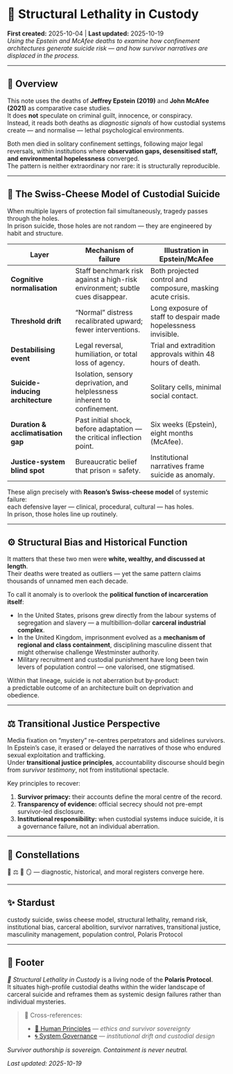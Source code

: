 # 🧩 Structural Lethality in Custody  
**First created:** 2025-10-04 | **Last updated:** 2025-10-19  
*Using the Epstein and McAfee deaths to examine how confinement architectures generate suicide risk — and how survivor narratives are displaced in the process.*

---

## 📖 Overview  

This note uses the deaths of **Jeffrey Epstein (2019)** and **John McAfee (2021)** as comparative case studies.  
It does **not** speculate on criminal guilt, innocence, or conspiracy.  
Instead, it reads both deaths as *diagnostic signals* of how custodial systems create — and normalise — lethal psychological environments.  

Both men died in solitary confinement settings, following major legal reversals, within institutions where **observation gaps, desensitised staff, and environmental hopelessness** converged.  
The pattern is neither extraordinary nor rare: it is structurally reproducible.

---

## 🧠 The Swiss-Cheese Model of Custodial Suicide  

When multiple layers of protection fail simultaneously, tragedy passes through the holes.  
In prison suicide, those holes are not random — they are engineered by habit and structure.

| Layer | Mechanism of failure | Illustration in Epstein/McAfee |
|-------|----------------------|--------------------------------|
| **Cognitive normalisation** | Staff benchmark risk against a high-risk environment; subtle cues disappear. | Both projected control and composure, masking acute crisis. |
| **Threshold drift** | “Normal” distress recalibrated upward; fewer interventions. | Long exposure of staff to despair made hopelessness invisible. |
| **Destabilising event** | Legal reversal, humiliation, or total loss of agency. | Trial and extradition approvals within 48 hours of death. |
| **Suicide-inducing architecture** | Isolation, sensory deprivation, and helplessness inherent to confinement. | Solitary cells, minimal social contact. |
| **Duration & acclimatisation gap** | Past initial shock, before adaptation — the critical inflection point. | Six weeks (Epstein), eight months (McAfee). |
| **Justice-system blind spot** | Bureaucratic belief that prison = safety. | Institutional narratives frame suicide as anomaly. |

These align precisely with **Reason’s Swiss-cheese model** of systemic failure:  
each defensive layer — clinical, procedural, cultural — has holes.  
In prison, those holes line up routinely.

---

## ⚙️ Structural Bias and Historical Function  

It matters that these two men were **white, wealthy, and discussed at length**.  
Their deaths were treated as outliers — yet the same pattern claims thousands of unnamed men each decade.  

To call it anomaly is to overlook the **political function of incarceration itself**:  
- In the United States, prisons grew directly from the labour systems of segregation and slavery — a multibillion-dollar **carceral industrial complex**.  
- In the United Kingdom, imprisonment evolved as a **mechanism of regional and class containment**, disciplining masculine dissent that might otherwise challenge Westminster authority.  
- Military recruitment and custodial punishment have long been twin levers of population control — one valorised, one stigmatised.  

Within that lineage, suicide is not aberration but by-product:  
a predictable outcome of an architecture built on deprivation and obedience.

---

## ⚖️ Transitional Justice Perspective  

Media fixation on “mystery” re-centres perpetrators and sidelines survivors.  
In Epstein’s case, it erased or delayed the narratives of those who endured sexual exploitation and trafficking.  
Under **transitional justice principles**, accountability discourse should begin from *survivor testimony*, not from institutional spectacle.  

Key principles to recover:

1. **Survivor primacy:** their accounts define the moral centre of the record.  
2. **Transparency of evidence:** official secrecy should not pre-empt survivor-led disclosure.  
3. **Institutional responsibility:** when custodial systems induce suicide, it is a governance failure, not an individual aberration.  

---

## 🌌 Constellations  

🧿 ⚖️ 🧠 🪞 — diagnostic, historical, and moral registers converge here.

---

## ✨ Stardust  

custody suicide, swiss cheese model, structural lethality, remand risk, institutional bias, carceral abolition, survivor narratives, transitional justice, masculinity management, population control, Polaris Protocol  

---

## 🏮 Footer  

*🧩 Structural Lethality in Custody* is a living node of the **Polaris Protocol**.  
It situates high-profile custodial deaths within the wider landscape of carceral suicide and reframes them as systemic design failures rather than individual mysteries.  

> 📡 Cross-references:
> 
> - [🌱 Human Principles](../../🫀_Our_Hearts_Our_Minds/🌱_Human_Principles/README.md) — *ethics and survivor sovereignty*  
> - [🌀 System Governance](../../🌀_System_Governance/README.md) — *institutional drift and custodial design*  


*Survivor authorship is sovereign. Containment is never neutral.*  

_Last updated: 2025-10-19_
